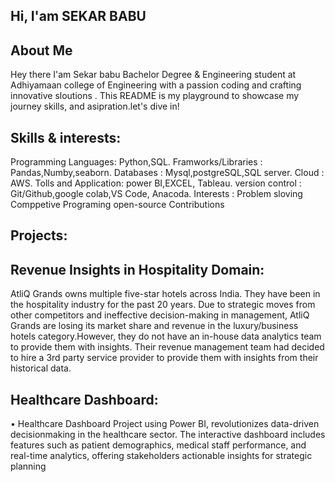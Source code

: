 ## Hi, I'am SEKAR BABU
## About Me

Hey there I'am Sekar babu Bachelor Degree & Engineering student at Adhiyamaan college of Engineering with a passion
coding and crafting innovative sloutions . This README is my playground to showcase my journey skills, and asipration.let's dive in!

## Skills & interests:
Programming Languages: Python,SQL.
Framworks/Libraries  : Pandas,Numby,seaborn.
Databases            : Mysql,postgreSQL,SQL server.
Cloud                : AWS.
Tolls and Application: power BI,EXCEL, Tableau.
version  control     : Git/Github,google colab,VS Code, Anacoda.
Interests            : Problem sloving Comppetive Programing open-source Contributions

## Projects:
## Revenue Insights in Hospitality Domain:     
   AtliQ Grands owns multiple five-star hotels across India. They have been in the hospitality 
   industry for the past 20 years. Due to strategic moves from other competitors and 
   ineffective decision-making in management, AtliQ Grands are losing its market share and 
   revenue in the luxury/business hotels category.However, they do not have an in-house 
   data analytics team to provide them with insights.  Their revenue management team had 
   decided to hire a 3rd party service provider to provide them with insights from their 
   historical data.
## Healthcare Dashboard:
• Healthcare Dashboard Project using Power BI, revolutionizes data-driven decisionmaking in the healthcare sector. The interactive dashboard includes features such as patient
demographics, medical staff performance, and real-time analytics, offering stakeholders
actionable insights for strategic planning

